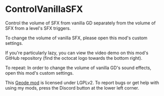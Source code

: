 # ControlVanillaSFX

Control the volume of SFX from vanilla GD separately from the volume of SFX from a level's SFX triggers.

To change the volume of vanilla SFX, please open this mod's custom settings.

If you're particularly lazy, you can view the video demo on this mod's GitHub repository (find the octocat logo towards the bottom right).

<cr>To repeat: In order to change the volume of vanilla GD's sound effects, open this mod's custom settings.</c>

This [Geode mod](https://geode-sdk.org) is licensed under LGPLv2. To report bugs or get help with using my mods, press the Discord button at the lower left corner.